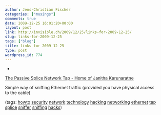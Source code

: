 ```yaml
---
author: Jens-Christian Fischer
categories: ["musings"]
comments: true
date: 2009-12-25 16:01:20+00:00
layout: post
link: http://invisible.ch/2009/12/25/links-for-2009-12-25/
slug: links-for-2009-12-25
tags: ["blog"]
title: links for 2009-12-25
type: post
wordpress_id: 774
---
```


  * 
                

[The Passive Splice Network Tap - Home of Janitha Karunaratne](http://www.janitha.com/archives/146)


                

Simple way of sniffing Ethernet traffic (provided you have physical access to the cable)


                

(tags: [howto](http://delicious.com/jaycee/howto) [security](http://delicious.com/jaycee/security) [network](http://delicious.com/jaycee/network) [technology](http://delicious.com/jaycee/technology) [hacking](http://delicious.com/jaycee/hacking) [networking](http://delicious.com/jaycee/networking) [ethernet](http://delicious.com/jaycee/ethernet) [tap](http://delicious.com/jaycee/tap) [splice](http://delicious.com/jaycee/splice) [sniffer](http://delicious.com/jaycee/sniffer) [sniffing](http://delicious.com/jaycee/sniffing) [hacks](http://delicious.com/jaycee/hacks))


            
